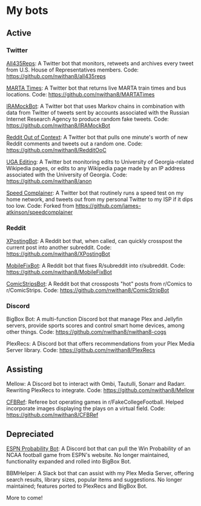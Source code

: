 # My bots
## Active
### Twitter

<a href="https://twitter.com/All435Reps">All435Reps</a>: A Twitter bot that monitors, retweets and archives every tweet from U.S. House of Representatives members. Code: https://github.com/nwithan8/all435reps

<a href="https://twitter.com/martatimes">MARTA Times</a>: A Twitter bot that returns live MARTA train times and bus locations. Code: https://github.com/nwithan8/MARTATimes

<a href="https://twitter.com/IRAMockBot">IRAMockBot</a>: A Twitter bot that uses Markov chains in combination with data from Twitter of tweets sent by accounts associated with the Russian Internet Research Agency to produce random fake tweets. Code: https://github.com/nwithan8/IRAMockBot

<a href="https://twitter.com/RedditOoC">Reddit Out of Context</a>: A Twitter bot that pulls one minute's worth of new Reddit comments and tweets out a random one. Code: https://github.com/nwithan8/RedditOoC

<a href="https://twitter.com/UGAediting">UGA Editing</a>: A Twitter bot monitoring edits to University of Georgia-related Wikipedia pages, or edits to any Wikipedia page made by an IP address associated with the University of Georgia. Code: https://github.com/nwithan8/anon

<a href="https://twitter.com/nwithan8">Speed Complainer</a>: A Twitter bot that routinely runs a speed test on my home network, and tweets out from my personal Twitter to my ISP if it dips too low. Code: Forked from https://github.com/james-atkinson/speedcomplainer

### Reddit

<a href="https://www.reddit.com/user/XPostingBot">XPostingBot</a>: A Reddit bot that, when called, can quickly crosspost the current post into another subreddit. Code: https://github.com/nwithan8/XPostingBot

<a href="https://www.reddit.com/user/MobileFixBot">MobileFixBot</a>: A Reddit bot that fixes R/subreddit into r/subreddit. Code: https://github.com/nwithan8/MobileFixBot

<a href="https://www.reddit.com/user/ComicStripsBot">ComicStripsBot</a>: A Reddit bot that crossposts "hot" posts from r/Comics to r/ComicStrips. Code: https://github.com/nwithan8/ComicStripBot

### Discord

BigBox Bot: A multi-function Discord bot that manage Plex and Jellyfin servers, provide sports scores and control smart home devices, among other things. Code: https://github.com/nwithan8/nwithan8-cogs

PlexRecs: A Discord bot that offers recommendations from your Plex Media Server library. Code: https://github.com/nwithan8/PlexRecs

## Assisting
Mellow: A Discord bot to interact with Ombi, Tautulli, Sonarr and Radarr. Rewriting PlexRecs to integrate. Code: https://github.com/nwithan8/Mellow

<a href="https://www.reddit.com/r/FakeCollegeFootball/">CFBRef</a>: Referee bot operating games in r/FakeCollegeFootball. Helped incorporate images displaying the plays on a virtual field. Code: https://github.com/nwithan8/CFBRef

## Depreciated
<a href="https://discordapp.com/oauth2/authorize?client_id=501074195019726850&scope=bot">ESPN Probability Bot</a>: A Discord bot that can pull the Win Probability of an NCAA football game from ESPN's website. No longer maintained, functionality expanded and rolled into BigBox Bot.

BBMHelper: A Slack bot that can assist with my Plex Media Server, offering search results, library sizes, popular items and suggestions. No longer maintained; features ported to PlexRecs and BigBox Bot.

More to come!
